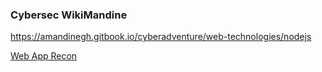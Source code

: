 ### Cybersec WikiMandine

https://amandinegh.gitbook.io/cyberadventure/web-technologies/nodejs

[Web App Recon](https://amandinegh.gitbook.io/cyberadventure/web-app-recon)


